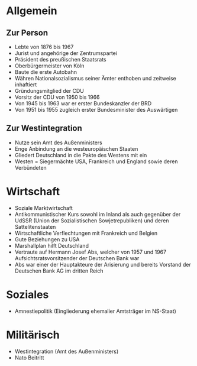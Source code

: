 # Allgemein

## Zur Person

- Lebte von 1876 bis 1967
- Jurist und angehörige der Zentrumspartei
- Präsident des preußischen Staatsrats
- Oberbürgermeister von Köln
- Baute die erste Autobahn
- Währen Nationalsozialismus seiner Ämter enthoben und zeitweise inhaftiert
- Gründungsmitglied der CDU
- Vorsitz der CDU von 1950 bis 1966
- Von 1945 bis 1963 war er erster Bundeskanzler der BRD
- Von 1951 bis 1955 zugleich erster Bundesminister des Auswärtigen

## Zur Westintegration

- Nutze sein Amt des Außenministers
- Enge Anbindung an die westeuropäischen Staaten
- Gliedert Deutschland in die Pakte des Westens mit ein
- Westen = Siegermächte USA, Frankreich und England sowie deren Verbündeten

# Wirtschaft

- Soziale Marktwirtschaft
- Antikommunistischer Kurs sowohl im Inland als auch gegenüber der UdSSR (Union der Sozialistischen Sowjetrepubliken) und deren Sattelitenstaaten
- Wirtschaftliche Verflechtungen mit Frankreich und Belgien
- Gute Beziehungen zu USA
- Marshallplan hilft Deutschland
- Vertraute auf Hermann Josef Abs, welcher von 1957 und 1967 Aufsichtsratsvorsitzender der Deutschen Bank war
- Abs war einer der Hauptakteure der Arisierung und bereits Vorstand der Deutschen Bank AG im dritten Reich

# Soziales

- Amnestiepolitik (Eingliederung ehemalier Amtsträger im NS-Staat)

# Militärisch

- Westintegration (Amt des Außenministers)
- Nato Beitritt